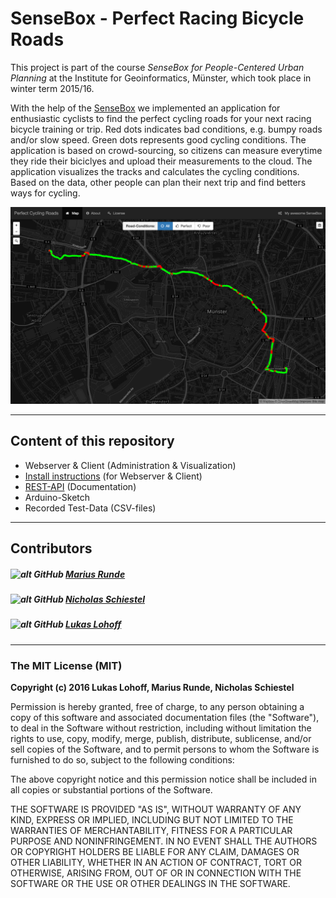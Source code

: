 # SenseBox - Perfect Racing Bicycle Roads

This project is part of the course *SenseBox for People-Centered Urban Planning* at the Institute for Geoinformatics, Münster, which took place in winter term 2015/16.

With the help of the [SenseBox](http://www.sensebox.de) we implemented an application for enthusiastic cyclists to find the perfect cycling roads for your next racing bicycle training or trip. Red dots indicates bad conditions, e.g. bumpy roads and/or slow speed. Green dots represents good cycling conditions. The application is based on crowd-sourcing, so citizens can measure everytime they ride their biciclyes and upload their measurements to the cloud. The application visualizes the tracks and calculates the cycling conditions. Based on the data, other people can plan their next trip and find betters ways for cycling. 

![Application](Server/public/img/application.png)

***

## Content of this repository

* Webserver & Client (Administration & Visualization) 
* [Install instructions](Server/README.md) (for Webserver & Client)
* [REST-API](API.md) (Documentation)
* Arduino-Sketch
* Recorded Test-Data (CSV-files)

***

## Contributors

##### ![alt GitHub](http://i.imgur.com/0o48UoR.png") [Marius Runde](https://github.com/mrunde)
##### ![alt GitHub](http://i.imgur.com/0o48UoR.png") [Nicholas Schiestel](https://github.com/nicho90)
##### ![alt GitHub](http://i.imgur.com/0o48UoR.png") [Lukas Lohoff](https://github.com/LukasLohoff)

***

### The MIT License (MIT)

**Copyright (c) 2016 Lukas Lohoff, Marius Runde, Nicholas Schiestel**

Permission is hereby granted, free of charge, to any person obtaining a copy
of this software and associated documentation files (the "Software"), to deal
in the Software without restriction, including without limitation the rights
to use, copy, modify, merge, publish, distribute, sublicense, and/or sell
copies of the Software, and to permit persons to whom the Software is
furnished to do so, subject to the following conditions:

The above copyright notice and this permission notice shall be included in all
copies or substantial portions of the Software.

THE SOFTWARE IS PROVIDED "AS IS", WITHOUT WARRANTY OF ANY KIND, EXPRESS OR
IMPLIED, INCLUDING BUT NOT LIMITED TO THE WARRANTIES OF MERCHANTABILITY,
FITNESS FOR A PARTICULAR PURPOSE AND NONINFRINGEMENT. IN NO EVENT SHALL THE
AUTHORS OR COPYRIGHT HOLDERS BE LIABLE FOR ANY CLAIM, DAMAGES OR OTHER
LIABILITY, WHETHER IN AN ACTION OF CONTRACT, TORT OR OTHERWISE, ARISING FROM,
OUT OF OR IN CONNECTION WITH THE SOFTWARE OR THE USE OR OTHER DEALINGS IN THE
SOFTWARE.
